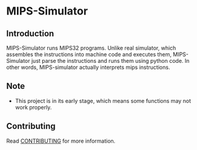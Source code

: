 # MIPS-Simulator

## Introduction

MIPS-Simulator runs MIPS32 programs.
Unlike real simulator, which assembles the instructions into machine code and executes them, 
MIPS-Simulator just parse the instructions and runs them using python code.
In other words, MIPS-simulator actually interprets mips instructions.

## Note

- This project is in its early stage, which means some functions may not work properly.

## Contributing

Read [CONTRIBUTING](CONTRIBUTING.md) for more information.